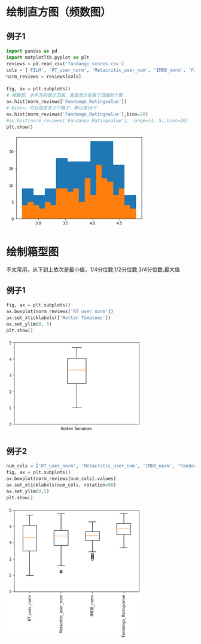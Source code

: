 # 绘制直方图（频数图）

## 例子1


```python
import pandas as pd
import matplotlib.pyplot as plt
reviews = pd.read_csv('fandango_scores.csv')
cols = ['FILM', 'RT_user_norm', 'Metacritic_user_nom', 'IMDB_norm', 'Fandango_Ratingvalue']
norm_reviews = reviews[cols]

fig, ax = plt.subplots()
# 频数图，水平方向表示范围，高度表示在某个范围的个数
ax.hist(norm_reviews['Fandango_Ratingvalue'])
# bins=，可以指定多少个箱子，默认是10个
ax.hist(norm_reviews['Fandango_Ratingvalue'],bins=20)
#ax.hist(norm_reviews['Fandango_Ratingvalue'], range=(4, 5),bins=20)
plt.show()
```


    
![png](img/hb_2_0.png)
    


# 绘制箱型图
不太常用，从下到上依次是最小值，1/4分位数,1/2分位数,3/4分位数,最大值
## 例子1


```python
fig, ax = plt.subplots()
ax.boxplot(norm_reviews['RT_user_norm'])
ax.set_xticklabels(['Rotten Tomatoes'])
ax.set_ylim(0, 5)
plt.show()
```


    
![png](img/hb_4_0.png)
    


## 例子2


```python
num_cols = ['RT_user_norm', 'Metacritic_user_nom', 'IMDB_norm', 'Fandango_Ratingvalue']
fig, ax = plt.subplots()
ax.boxplot(norm_reviews[num_cols].values)
ax.set_xticklabels(num_cols, rotation=90)
ax.set_ylim(0,5)
plt.show()
```


    
![png](img/hb_6_0.png)
    

